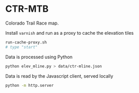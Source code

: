 # CTR-MTB

Colorado Trail Race map.

Install `varnish` and run as a proxy to cache the elevation tiles

```bash
run-cache-proxy.sh
# type "start"
```

Data is processed using Python

```bash
python elev_mline.py > data/ctr-mline.json
```

Data is read by the Javascript client, served locally

```bash
python -m http.server
```
